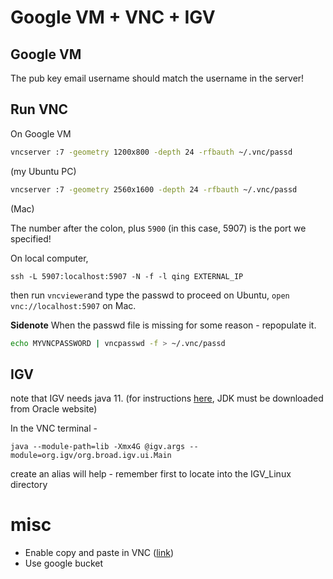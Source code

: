 # Google VM + VNC + IGV

## Google VM

The pub key email username should match the username in the server!



## Run VNC

On Google VM

```bash
vncserver :7 -geometry 1200x800 -depth 24 -rfbauth ~/.vnc/passd
```
(my Ubuntu PC)


```bash
vncserver :7 -geometry 2560x1600 -depth 24 -rfbauth ~/.vnc/passd
```

(Mac)

The number after the colon, plus `5900` (in this case, 5907) is the port we specified!



On local computer,

```
ssh -L 5907:localhost:5907 -N -f -l qing EXTERNAL_IP
```

then run `vncviewer`and type the passwd to proceed on Ubuntu, `open vnc://localhost:5907` on Mac.



**Sidenote** When the passwd file is missing for some reason - repopulate it.

```bash
echo MYVNCPASSWORD | vncpasswd -f > ~/.vnc/passd
```



## IGV

note that IGV needs java 11. (for instructions [here](<https://www.linuxuprising.com/2019/06/new-oracle-java-11-installer-for-ubuntu.html>), JDK must be downloaded from Oracle website)

In the VNC terminal - 

```
java --module-path=lib -Xmx4G @igv.args --module=org.igv/org.broad.igv.ui.Main
```

create an alias will help - remember first to locate into the IGV_Linux directory



# misc

* Enable copy and paste in VNC ([link](<https://superuser.com/questions/1081489/how-to-enable-text-copy-and-paste-for-vnc>))
* Use google bucket



